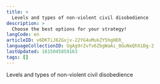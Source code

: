```yaml
---
title: >
  Levels and types of non-violent civil disobedience
description: >
  Choose the best options for your strategy!
langCode: en
articleID: v6DKTiJ62Gxjv-22YG4uMukZY5hgHER_
languageCollectionID: UgAg9rZvfv6ZbgWaAi_8GuNeQhXiDg-2
lastUpdated: 1615045859163
tags: []
---
```


Levels and types of non-violent civil disobedience